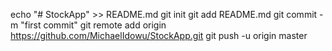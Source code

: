 echo "# StockApp" >> README.md
git init
git add README.md
git commit -m "first commit"
git remote add origin https://github.com/MichaelIdowu/StockApp.git
git push -u origin master
